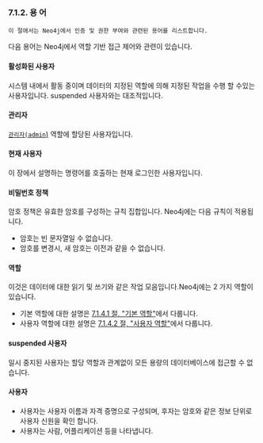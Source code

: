 
### 7.1.2. 용 어

```
이 절에서는 Neo4j에서 인증 및 권한 부여와 관련된 용어를 리스트합니다. 
```

다음 용어는 Neo4j에서 역할 기반 접근 제어와 관련이 있습니다.

#### 활성화된 사용자 

시스템 내에서 활동 중이며 데이터의 지정된 역할에 의해 지정된 작업을 수행 할 수있는 사용자입니다. suspended 사용자와는 대조적입니다.

#### 관리자 

[`관리자(admin`)](./native-user-role-and-management/native-roles.md) 역할에 할당된 사용자입니다.

#### 현재 사용자 

이 장에서 설명하는 명령어를 호출하는 현재 로그인한 사용자입니다. 

#### 비밀번호 정책 

암호 정책은 유효한 암호를 구성하는 규칙 집합입니다. Neo4j에는 다음 규칙이 적용됩니다.

- 암호는 빈 문자열일 수 없습니다.
- 암호를 변경시, 새 암호는 이전과 같을 수 없습니다.

#### 역할

이것은 데이터에 대한 읽기 및 쓰기와 같은 작업 모음입니다.Neo4j에는 2 가지 역할이 있습니다.

- 기본 역할에 대한 설명은 [7.1.4.1 절, "기본 역할"](./native-user-role-and-management/native-roles.md)에서 다룹니다.
- 사용자 역할에 대한 설명은 [7.1.4.2 절, "사용자 역할"](./native-user-role-and0management/custom-roles.md)에서 다룹니다.

#### suspended 사용자 

일시 중지된 사용자는 할당 역할과 관계없이 모든 용량의 데이터베이스에 접근할 수 없습니다.

#### 사용자 

- 사용자는 사용자 이름과 자격 증명으로 구성되며, 후자는 암호와 같은 정보 단위로 사용자 신원을 확인 합니다.
- 사용자는 사람, 어플리케이션 등을 나타냅니다.
